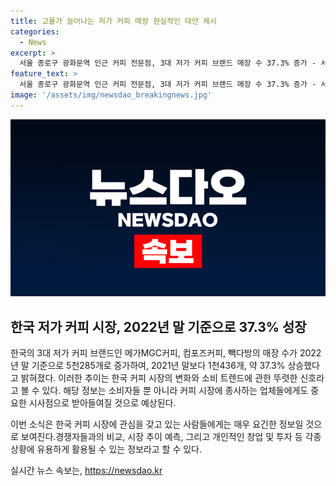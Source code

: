 ```yaml
---
title: 고물가 늘어나는 저가 커피 매장 현실적인 대안 제시
categories:
  - News
excerpt: >
  서울 종로구 광화문역 인근 커피 전문점, 3대 저가 커피 브랜드 매장 수 37.3% 증가 - 서울 종로구 광화문역 인근에 위치한 커피 전문점에서 시민들이 음료를 주문하고 있다. 3대 저가 커피 브랜드 (메가MGC커피·컴포즈커피·빽다방) 매장은 2022년 말 5천285개로 2021년 말(3천849개)보다 1천436개(37.3%) 증가했다.
feature_text: >
  서울 종로구 광화문역 인근 커피 전문점, 3대 저가 커피 브랜드 매장 수 37.3% 증가 - 서울 종로구 광화문역 인근에 위치한 커피 전문점에서 시민들이 음료를 주문하고 있다. 3대 저가 커피 브랜드 (메가MGC커피·컴포즈커피·빽다방) 매장은 2022년 말 5천285개로 2021년 말(3천849개)보다 1천436개(37.3%) 증가했다.
image: '/assets/img/newsdao_breakingnews.jpg'
---
```


<p><img src="/assets/img/newsdao_breakingnews.jpg" alt="implanttips 속보" /></p>

<h2>한국 저가 커피 시장, 2022년 말 기준으로 37.3% 성장</h2>

<p>한국의 3대 저가 커피 브랜드인 메가MGC커피, 컴포즈커피, 빽다방의 매장 수가 2022년 말 기준으로 5천285개로 증가하여, 2021년 말보다 1천436개, 약 37.3% 상승했다고 밝혀졌다. 이러한 추이는 한국 커피 시장의 변화와 소비 트렌드에 관한 뚜렷한 신호라고 볼 수 있다. 해당 정보는 소비자들 뿐 아니라 커피 시장에 종사하는 업체들에게도 중요한 시사점으로 받아들여질 것으로 예상된다. </p>

<p>이번 소식은 한국 커피 시장에 관심을 갖고 있는 사람들에게는 매우 요긴한 정보일 것으로 보여진다.경쟁자들과의 비교, 시장 추이 예측, 그리고 개인적인 창업 및 투자 등 각종 상황에 유용하게 활용될 수 있는 정보라고 할 수 있다.</p>
실시간 뉴스 속보는, <a href="https://newsdao.kr" rel="dofollow">https://newsdao.kr</a>



